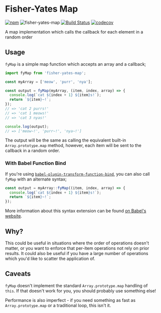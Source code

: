 # Fisher-Yates Map

[![npm](https://img.shields.io/npm/v/fisher-yates-map.svg?maxAge=2592000)](https://www.npmjs.com/package/fisher-yates-map) ![fisher-yates-map](https://img.shields.io/npm/l/fisher-yates-map.svg?maxAge=2592000) [![Build Status](https://travis-ci.org/ticky/fisher-yates-map.svg?branch=develop)](https://travis-ci.org/ticky/fisher-yates-map) [![codecov](https://codecov.io/gh/ticky/fisher-yates-map/branch/develop/graph/badge.svg)](https://codecov.io/gh/ticky/fisher-yates-map)

A map implementation which calls the callback for each element in a random order

## Usage

`fyMap` is a simple map function which accepts an array and a callback;

```js
import fyMap from 'fisher-yates-map';

const myArray = ['meow', 'purr', 'nya'];

const output = fyMap(myArray, (item, index, array) => {
  console.log(`cat ${index + 1} ${item}s!`);
  return `${item}~!`;
});
// => 'cat 2 purrs!'
// => 'cat 1 meows!'
// => 'cat 3 nyas!'

console.log(output);
// => ['meow~!', 'purr~!', 'nya~!']
```

The output will be the same as calling the equivalent built-in `Array.prototype.map` method, however, each item will be sent to the callback in a random order.

### With Babel Function Bind

If you're using [`babel-plugin-transform-function-bind`](http://babeljs.io/docs/plugins/transform-function-bind/), you can also call `fyMap` with an alternate syntax;

```js
const output = myArray::fyMap((item, index, array) => {
  console.log(`cat ${index + 1} ${item}s!`);
  return `${item}~!`;
});
```

More information about this syntax extension can be found [on Babel's website](http://babeljs.io/docs/plugins/transform-function-bind/).

## Why?

This could be useful in situations where the order of operations doesn't matter, or you want to enforce that per-item operations not rely on prior results. It could also be useful if you have a large number of operations which you'd like to scatter the application of.

## Caveats

`fyMap` doesn't implement the standard `Array.prototype.map` handling of `this`. If that doesn't work for you, you should probably use something else!

Performance is also imperfect - if you need something as fast as `Array.prototype.map` or a traditional loop, this isn't it.
